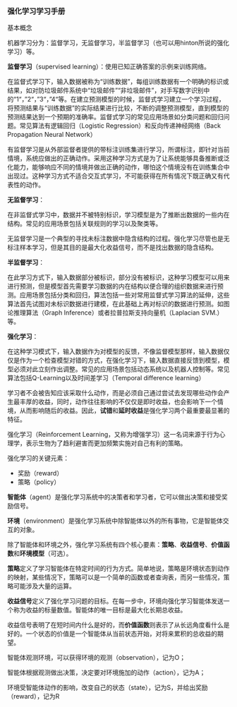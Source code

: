 ### 强化学习学习手册



基本概念

机器学习分为：监督学习，无监督学习，半监督学习（也可以用hinton所说的强化学习）等。

**监督学习**（supervised learning）：使用已知正确答案的示例来训练网络。

在监督式学习下，输入数据被称为“训练数据”，每组训练数据有一个明确的标识或结果，如对防垃圾邮件系统中“垃圾邮件”“非垃圾邮件”，对手写数字识别中的“1“，”2“，”3“，”4“等。在建立预测模型的时候，监督式学习建立一个学习过程，将预测结果与“训练数据”的实际结果进行比较，不断的调整预测模型，直到模型的预测结果达到一个预期的准确率。监督式学习的常见应用场景如分类问题和回归问题。常见算法有逻辑回归（Logistic Regression）和反向传递神经网络（Back Propagation Neural Network）

有监督学习是从外部监督者提供的带标注训练集进行学习，所谓标注，即针对当前情境，系统应做出的正确动作。采用这种学习方式是为了让系统能够具备推断或泛化能力，能够响应不同的情境并做出正确的动作，哪怕这个情境没有在训练集合中出现过。这种学习方式不适合交互式学习，不可能获得在所有情况下既正确又有代表性的动作。



**无监督学习**：

在非监督式学习中，数据并不被特别标识，学习模型是为了推断出数据的一些内在结构。常见的应用场景包括关联规则的学习以及聚类等。

无监督学习是一个典型的寻找未标注数据中隐含结构的过程。强化学习尽管也是无标注样本学习，但是其目的是最大化收益信号，而不是找出数据的隐含结构。



**半监督学习**：


在此学习方式下，输入数据部分被标识，部分没有被标识，这种学习模型可以用来进行预测，但是模型首先需要学习数据的内在结构以便合理的组织数据来进行预测。应用场景包括分类和回归，算法包括一些对常用监督式学习算法的延伸，这些算法首先试图对未标识数据进行建模，在此基础上再对标识的数据进行预测。如图论推理算法（Graph Inference）或者拉普拉斯支持向量机（Laplacian SVM.）等。

 

**强化学习**：


在这种学习模式下，输入数据作为对模型的反馈，不像监督模型那样，输入数据仅仅是作为一个检查模型对错的方式，在强化学习下，输入数据直接反馈到模型，模型必须对此立刻作出调整。常见的应用场景包括动态系统以及机器人控制等。常见算法包括Q-Learning以及时间差学习（Temporal difference learning）



学习者不会被告知应该采取什么动作，而是必须自己通过尝试去发现哪些动作会产生最丰厚的收益，同时，动作往往影响的不仅仅是即时收益，也会影响下一个情境，从而影响随后的收益。因此，**试错**和**延时收益**是强化学习两个最重要最显著的特征。



强化学习（Reinforcement Learning，又称为增强学习）这一名词来源于行为心理学，表示生物为了趋利避害而更加频繁实施对自己有利的策略。



强化学习的关键元素：

- 奖励（reward）
- 策略（policy）



**智能体**（agent）是强化学习系统中的决策者和学习者，它可以做出决策和接受奖励信号。

**环境**（environment）是强化学习系统中除智能体以外的所有事物，它是智能体交互的对象。



除了智能体和环境之外，强化学习系统有四个核心要素：**策略**、**收益信号**、**价值函数**和**环境模型**（可选）。

**策略**定义了学习智能体在特定时间的行为方式。简单地说，策略是环境状态到动作的映射，某些情况下，策略可以是一个简单的函数或者查询表，而另一些情况，策略可能涉及大量的运算。

**收益信号**定义了强化学习问题的目标。在每一步中，环境向强化学习智能体发送一个称为收益的标量数值。智能体的唯一目标是最大化长期总收益。

收益信号表明了在短时间内什么是好的，而**价值函数**则表示了从长远角度看什么是好的。一个状态的价值是一个智能体从当前状态开始，对将来累积的总收益的期望。



智能体观测环境，可以获得环境的观测（observation），记为O；

智能体根据观测做出决策，决定要对环境施加的动作（action），记为A；

环境受智能体动作的影响，改变自己的状态（state），记为S，并给出奖励（reward），记为R

